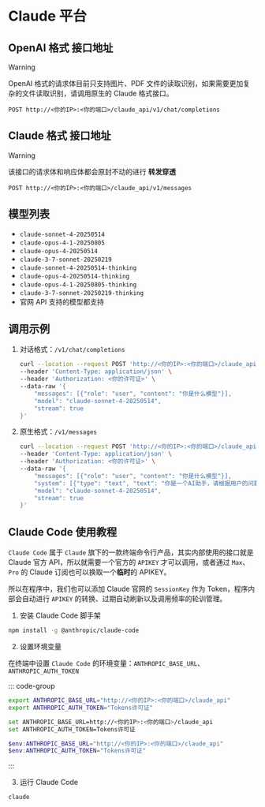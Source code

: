 # Claude 平台

## OpenAI 格式 接口地址

> [!WARNING]
>
> OpenAI 格式的请求体目前只支持图片、PDF 文件的读取识别，如果需要更加复杂的文件读取识别，请调用原生的 Claude 格式接口。

```curl
POST http://<你的IP>:<你的端口>/claude_api/v1/chat/completions
```

## Claude 格式 接口地址

> [!WARNING]
>
> 该接口的请求体和响应体都会原封不动的进行 **转发穿透**

```curl
POST http://<你的IP>:<你的端口>/claude_api/v1/messages
```

## 模型列表

- `claude-sonnet-4-20250514`
- `claude-opus-4-1-20250805`
- `claude-opus-4-20250514`
- `claude-3-7-sonnet-20250219`
- `claude-sonnet-4-20250514-thinking`
- `claude-opus-4-20250514-thinking`
- `claude-opus-4-1-20250805-thinking`
- `claude-3-7-sonnet-20250219-thinking`
- 官网 API 支持的模型都支持

## 调用示例

1. 对话格式：`/v1/chat/completions`

   ```bash
   curl --location --request POST 'http://<你的IP>:<你的端口>/claude_api/v1/chat/completions' \
   --header 'Content-Type: application/json' \
   --header 'Authorization: <你的许可证>' \
   --data-raw '{
       "messages": [{"role": "user", "content": "你是什么模型"}],
       "model": "claude-sonnet-4-20250514",
       "stream": true
   }'
   ```

2. 原生格式：`/v1/messages`

   ```bash
   curl --location --request POST 'http://<你的IP>:<你的端口>/claude_api/v1/messages' \
   --header 'Content-Type: application/json' \
   --header 'Authorization: <你的许可证>' \
   --data-raw '{
       "messages": [{"role": "user", "content": "你是什么模型"}],
       "system": [{"type": "text", "text": "你是一个AI助手，请根据用户的问题给出回答"}],
       "model": "claude-sonnet-4-20250514",
       "stream": true
   }'
   ```

## Claude Code 使用教程

`Claude Code` 属于 `Claude` 旗下的一款终端命令行产品，其实内部使用的接口就是 Claude 官方 API，所以就需要一个官方的 `APIKEY` 才可以调用，或者通过 `Max`、`Pro` 的 Claude 订阅也可以换取一个**临时**的 APIKEY。

所以在程序中，我们也可以添加 Claude 官网的 `SessionKey` 作为 Token，程序内部会自动进行 `APIKEY` 的转换、过期自动刷新以及调用频率的轮训管理。

1. 安装 Claude Code 脚手架

```bash
npm install -g @anthropic/claude-code
```

2. 设置环境变量

在终端中设置 `Claude Code` 的环境变量：`ANTHROPIC_BASE_URL`、`ANTHROPIC_AUTH_TOKEN`

::: code-group

```bash [Linux、MacOS]
export ANTHROPIC_BASE_URL="http://<你的IP>:<你的端口>/claude_api"
export ANTHROPIC_AUTH_TOKEN="Tokens许可证"
```

```bash [Windows - CMD]
set ANTHROPIC_BASE_URL=http://<你的IP>:<你的端口>/claude_api
set ANTHROPIC_AUTH_TOKEN=Tokens许可证
```

```powershell [Windows - PowerShell]
$env:ANTHROPIC_BASE_URL="http://<你的IP>:<你的端口>/claude_api"
$env:ANTHROPIC_AUTH_TOKEN="Tokens许可证"
```

:::

3. 运行 Claude Code

```bash
claude
```
